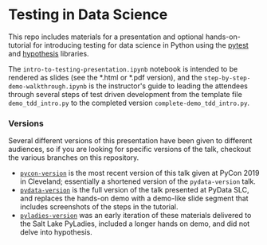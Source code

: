 # Testing in Data Science

This repo includes materials for a presentation and optional hands-on-tutorial for introducing testing for data science in Python using the [pytest](https://docs.pytest.org/en/latest/) and [hypothesis](https://hypothesis.readthedocs.io/en/latest/) libraries.

The `intro-to-testing-presentation.ipynb` notebook is intended to be rendered as slides (see the \*.html or \*.pdf version), and the `step-by-step-demo-walkthrough.ipynb` is the instructor's guide to leading the attendees through several steps of test driven development from the template file `demo_tdd_intro.py` to the completed version `complete-demo_tdd_intro.py`.

### Versions

Several different versions of this presentation have been given to different audiences, so if you are looking for specific versions of the talk, checkout the various branches on this repository.

- [`pycon-version`](https://github.com/jesford/testing-in-data-science/tree/pycon-version) is the most recent version of this talk given at PyCon 2019 in Cleveland; essentially a shortened version of the `pydata-version` talk.
- [`pydata-version`](https://github.com/jesford/testing-in-data-science/tree/pydata-version) is the full version of the talk presented at PyData SLC, and replaces the hands-on demo with a demo-like slide segment that includes screenshots of the steps in the tutorial.
- [`pyladies-version`](https://github.com/jesford/testing-in-data-science/tree/pyladies-version) was an early iteration of these materials delivered to the Salt Lake PyLadies, included a longer hands on demo, and did not delve into hypothesis.
